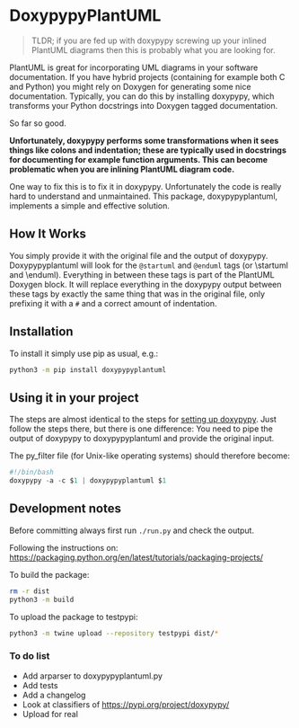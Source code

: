 # DoxypypyPlantUML

> TLDR; if you are fed up with doxypypy screwing up your inlined PlantUML
> diagrams then this is probably what you are looking for.

PlantUML is great for incorporating UML diagrams in your software documentation.
If you have hybrid projects (containing for example both C and Python) you might
rely on Doxygen for generating some nice documentation. Typically, you can do
this by installing doxypypy, which transforms your Python docstrings into
Doxygen tagged documentation.

So far so good.

**Unfortunately, doxypypy performs some transformations when it
sees things like colons and indentation; these are typically used in docstrings
for documenting for example function arguments. This can become problematic
when you are inlining PlantUML diagram code.**

One way to fix this is to fix it in doxypypy. Unfortunately the code is really
hard to understand and unmaintained.
This package, doxypypyplantuml, implements a simple and effective solution.

## How It Works

You simply provide it with the original file and the output
of doxypypy. Doxypypyplantuml will look for the `@startuml` and `@enduml` tags
(or \startuml and \enduml).
Everything in between these tags is part of the PlantUML Doxygen block.
It will replace everything in the doxypypy output between these tags by exactly
the same thing that was in the original file, only prefixing it with a `#` and
a correct amount of indentation.

## Installation

To install it simply use pip as usual, e.g.:

```sh
python3 -m pip install doxypypyplantuml
```

## Using it in your project

The steps are almost identical to the steps for
[setting up doxypypy](https://github.com/Feneric/doxypypy#invoking-doxypypy-from-doxygen).
Just follow the steps there, but there is one difference: You need to pipe the
output of doxypypy to doxypypyplantuml and provide the original input.

The py_filter file (for Unix-like operating systems) should therefore become:

```py
#!/bin/bash
doxypypy -a -c $1 | doxypypyplantuml $1
```

## Development notes

Before committing always first run `./run.py` and check the output.

Following the instructions on:
https://packaging.python.org/en/latest/tutorials/packaging-projects/

To build the package:

```bash
rm -r dist
python3 -m build
```

To upload the package to testpypi:

```bash
python3 -m twine upload --repository testpypi dist/*
```

### To do list

- Add arparser to doxypypyplantuml.py
- Add tests
- Add a changelog
- Look at classifiers of https://pypi.org/project/doxypypy/
- Upload for real
